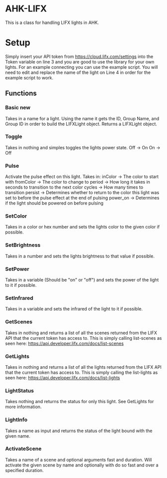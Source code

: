 # AHK-LIFX
This is a class for handling LIFX lights in AHK.

# Setup
Simply insert your API token from https://cloud.lifx.com/settings into the Token variable on line 3 and you are good to use the library for your own lights. For an example connecting you can use the example script. You will need to edit and replace the name of the light on Line 4 in order for the example script to work.

## Functions


### Basic new
Takes in a name for a light. Using the name it gets the ID, Group Name, and Group ID in order to build the LIFXLight object.
Returns a LIFXLight object.

### Toggle
Takes in nothing and simples toggles the lights power state.
Off -> On
On  -> Off

### Pulse
Activate the pulse effect on this light.
Takes in:
inColor    -> The color to start with 
fromColor  -> The color to change to
period     -> How long it takes in seconds to transition to the next color
cycles     -> How many times to transition
persist    -> Determines whether to return to the color this light was set to before the pulse effect at the end of pulsing
power_on   -> Determines if the light should be powered on before pulsing

### SetColor
Takes in a color or hex number and sets the lights color to the given color if possible.

### SetBrightness
Takes in a number and sets the lights brightness to that value if possible.

### SetPower
Takes in a variable (Should be "on" or "off") and sets the power of the light to it if possible.

### SetInfrared
Takes in a variable and sets the infrared of the light to it if possible.

### GetScenes
Takes in nothing and returns a list of all the scenes returned from the LIFX API that the current token has access to.
This is simply calling list-scenes as seen here: https://api.developer.lifx.com/docs/list-scenes

### GetLights
Takes in nothing and returns a list of all the lights returned from the LIFX API that the current token has access to.
This is simply calling the list-lights as seen here: https://api.developer.lifx.com/docs/list-lights

### LightStatus
Takes nothing and returns the status for only this light.
See GetLights for more information.

### LightInfo
Takes a name as input and returns the status of the light bound with the given name.

### ActivateScene
Takes a name of a scene and optional arguments fast and duration.
Will activate the given scene by name and optionally with do so fast and over a specified duration.
